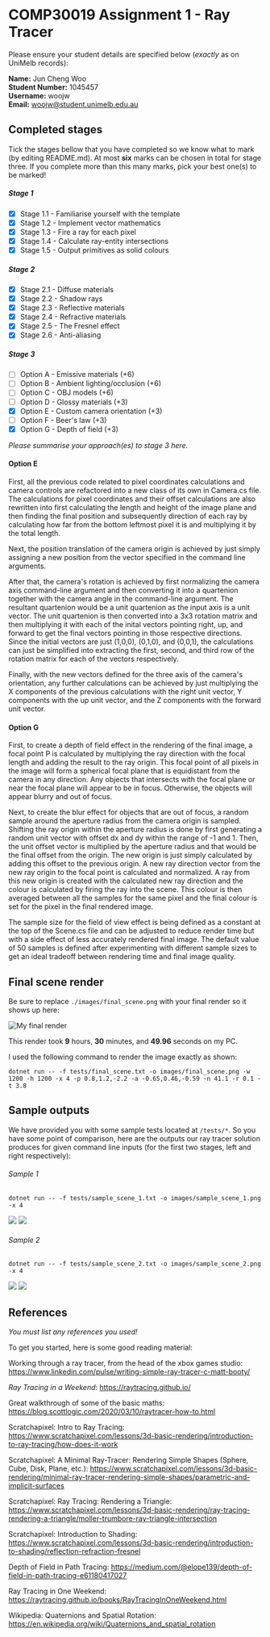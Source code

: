 # COMP30019 Assignment 1 - Ray Tracer

Please ensure your student details are specified below (_exactly_ as on UniMelb records):

**Name:** Jun Cheng Woo \
**Student Number:** 1045457 \
**Username:** woojw \
**Email:** woojw@student.unimelb.edu.au

## Completed stages

Tick the stages bellow that you have completed so we know what to mark (by editing README.md). At most **six** marks can be chosen in total for stage three. If you complete more than this many marks, pick your best one(s) to be marked!

##### Stage 1

- [x] Stage 1.1 - Familiarise yourself with the template
- [x] Stage 1.2 - Implement vector mathematics
- [x] Stage 1.3 - Fire a ray for each pixel
- [x] Stage 1.4 - Calculate ray-entity intersections
- [x] Stage 1.5 - Output primitives as solid colours

##### Stage 2

- [x] Stage 2.1 - Diffuse materials
- [x] Stage 2.2 - Shadow rays
- [x] Stage 2.3 - Reflective materials
- [x] Stage 2.4 - Refractive materials
- [x] Stage 2.5 - The Fresnel effect
- [x] Stage 2.6 - Anti-aliasing

##### Stage 3

- [ ] Option A - Emissive materials (+6)
- [ ] Option B - Ambient lighting/occlusion (+6)
- [ ] Option C - OBJ models (+6)
- [ ] Option D - Glossy materials (+3)
- [x] Option E - Custom camera orientation (+3)
- [ ] Option F - Beer's law (+3)
- [x] Option G - Depth of field (+3)

_Please summarise your approach(es) to stage 3 here._

#### Option E

First, all the previous code related to pixel coordinates calculations and camera controls are refactored into a new class of its own in Camera.cs file. The calculations for pixel coordinates and their offset calculations are also rewritten into first calculating the length and height of the image plane and then finding the final position and subsequently direction of each ray by calculating how far from the bottom leftmost pixel it is and multiplying it by the total length.

Next, the position translation of the camera origin is achieved by just simply assigning a new position from the vector specified in the command line arguments.

After that, the camera's rotation is achieved by first normalizing the camera axis command-line argument and then converting it into a quartenion together with the camera angle in the command-line argument. The resultant quartenion would be a unit quartenion as the input axis is a unit vector. The unit quartenion is then converted into a 3x3 rotation matrix and then multiplying it with each of the inital vectors pointing right, up, and forward to get the final vectors pointing in those respective directions. Since the initial vectors are just (1,0,0), (0,1,0), and (0,0,1), the calculations can just be simplified into extracting the first, second, and third row of the rotation matrix for each of the vectors respectively.

Finally, with the new vectors defined for the three axis of the camera's orientation, any further calculations can be achieved by just multiplying the X components of the previous calculations with the right unit vector, Y components with the up unit vector, and the Z components with the forward unit vector.

#### Option G

First, to create a depth of field effect in the rendering of the final image, a focal point P is calculated by multiplying the ray direction with the focal length and adding the result to the ray origin. This focal point of all pixels in the image will form a spherical focal plane that is equidistant from the camera in any direction. Any objects that intersects with the focal plane or near the focal plane will appear to be in focus. Otherwise, the objects will appear blurry and out of focus.

Next, to create the blur effect for objects that are out of focus, a random sample around the aperture radius from the camera origin is sampled. Shifting the ray origin within the aperture radius is done by first generating a random unit vector with offset dx and dy within the range of -1 and 1. Then, the unit offset vector is multiplied by the aperture radius and that would be the final offset from the origin. The new origin is just simply calculated by adding this offset to the previous origin. A new ray direction vector from the new ray origin to the focal point is calculated and normalized. A ray from this new origin is created with the calculated new ray direction and the colour is calculated by firing the ray into the scene. This colour is then averaged between all the samples for the same pixel and the final colour is set for the pixel in the final rendered image.

The sample size for the field of view effect is being defined as a constant at the top of the Scene.cs file and can be adjusted to reduce render time but with a side effect of less accurately rendered final image. The default value of 50 samples is defined after experimenting with different sample sizes to get an ideal tradeoff between rendering time and final image quality.

## Final scene render

Be sure to replace `./images/final_scene.png` with your final render so it shows up here:

![My final render](./images/final_scene.png)

This render took **9** hours, **30** minutes, and **49.96** seconds on my PC.

I used the following command to render the image exactly as shown:

```
dotnet run -- -f tests/final_scene.txt -o images/final_scene.png -w 1200 -h 1200 -x 4 -p 0.8,1.2,-2.2 -a -0.65,0.46,-0.59 -n 41.1 -r 0.1 -t 3.8
```

## Sample outputs

We have provided you with some sample tests located at `/tests/*`. So you have some point of comparison, here are the outputs our ray tracer solution produces for given command line inputs (for the first two stages, left and right respectively):

###### Sample 1

```
dotnet run -- -f tests/sample_scene_1.txt -o images/sample_scene_1.png -x 4
```

<p float="left">
  <img src="./images/sample_scene_1_s1.png" />
  <img src="./images/sample_scene_1_s2.png" />
</p>

###### Sample 2

```
dotnet run -- -f tests/sample_scene_2.txt -o images/sample_scene_2.png -x 4
```

<p float="left">
  <img src="./images/sample_scene_2_s1.png" />
  <img src="./images/sample_scene_2_s2.png" />
</p>

## References

_You must list any references you used!_

To get you started, here is some good reading material:

Working through a ray tracer, from the head of the xbox games studio: https://www.linkedin.com/pulse/writing-simple-ray-tracer-c-matt-booty/

_Ray Tracing in a Weekend_: https://raytracing.github.io/

Great walkthrough of some of the basic maths: https://blog.scottlogic.com/2020/03/10/raytracer-how-to.html

Scratchapixel: Intro to Ray Tracing: https://www.scratchapixel.com/lessons/3d-basic-rendering/introduction-to-ray-tracing/how-does-it-work

Scratchapixel: A Minimal Ray-Tracer: Rendering Simple Shapes (Sphere, Cube, Disk, Plane, etc.): https://www.scratchapixel.com/lessons/3d-basic-rendering/minimal-ray-tracer-rendering-simple-shapes/parametric-and-implicit-surfaces

Scratchapixel: Ray Tracing: Rendering a Triangle: https://www.scratchapixel.com/lessons/3d-basic-rendering/ray-tracing-rendering-a-triangle/moller-trumbore-ray-triangle-intersection

Scratchapixel: Introduction to Shading: https://www.scratchapixel.com/lessons/3d-basic-rendering/introduction-to-shading/reflection-refraction-fresnel

Depth of Field in Path Tracing: https://medium.com/@elope139/depth-of-field-in-path-tracing-e61180417027

Ray Tracing in One Weekend: https://raytracing.github.io/books/RayTracingInOneWeekend.html

Wikipedia: Quaternions and Spatial Rotation: https://en.wikipedia.org/wiki/Quaternions_and_spatial_rotation
